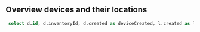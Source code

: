 ## Overview devices and their locations

```sql
 select d.id, d.inventoryId, d.created as deviceCreated, l.created as linkCreated, o.url, o.created as locationCreated from devices as d left join device_to_location as l on d.id = l.deviceId left join locations as o on l.locationId = o.id;
```
